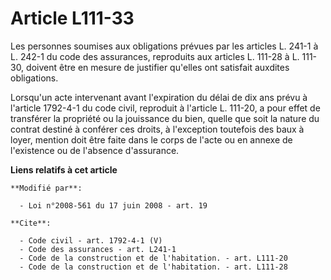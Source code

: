 # Article L111-33

Les personnes soumises aux obligations prévues par les articles L. 241-1 à L. 242-1 du code des assurances, reproduits aux
articles L. 111-28 à L. 111-30, doivent être en mesure de justifier qu'elles ont satisfait auxdites obligations. 

Lorsqu'un acte intervenant avant l'expiration du délai de dix ans prévu à l'article 1792-4-1 du code civil, reproduit à
l'article L. 111-20, a pour effet de transférer la propriété ou la jouissance du bien, quelle que soit la nature du contrat
destiné à conférer ces droits, à l'exception toutefois des baux à loyer, mention doit être faite dans le corps de l'acte ou
en annexe de l'existence ou de l'absence d'assurance.

**Liens relatifs à cet article**

	**Modifié par**:

	  - Loi n°2008-561 du 17 juin 2008 - art. 19

	**Cite**:

	  - Code civil - art. 1792-4-1 (V)
	  - Code des assurances - art. L241-1
	  - Code de la construction et de l'habitation. - art. L111-20
	  - Code de la construction et de l'habitation. - art. L111-28
